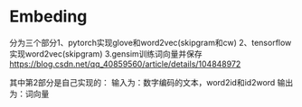# Embeding
分为三个部分1、pytorch实现glove和word2vec(skipgram和cw) 2、tensorflow 实现word2vec(skipgram) 3.gensim训练词向量并保存</r>
https://blog.csdn.net/qq_40859560/article/details/104848972


其中第2部分是自己实现的：
输入为：数字编码的文本，word2id和id2word
输出为：词向量

